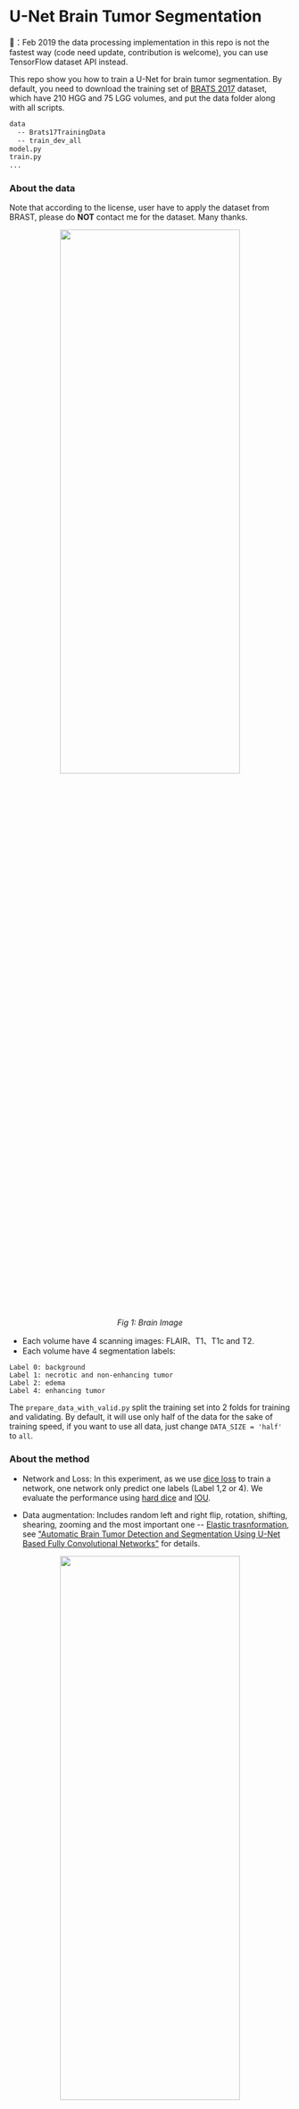 # U-Net Brain Tumor Segmentation 

🚀：Feb 2019 the data processing implementation in this repo is not the fastest way (code need update, contribution is welcome), you can use TensorFlow dataset API instead.

This repo show you how to train a U-Net for brain tumor segmentation. By default, you need to download the training set of [BRATS 2017](http://braintumorsegmentation.org) dataset, which have 210 HGG and 75 LGG volumes, and put the data folder along with all scripts.

```bash
data
  -- Brats17TrainingData
  -- train_dev_all
model.py
train.py
...
```

### About the data
Note that according to the license, user have to apply the dataset from BRAST, please do **NOT** contact me for the dataset. Many thanks.

<div align="center">
    <img src="https://github.com/zsdonghao/u-net-brain-tumor/blob/master/example/brain_tumor_data.png" width="80%" height="50%"/>
    <br>  
    <em align="center">Fig 1: Brain Image</em>  
</div>

* Each volume have 4 scanning images: FLAIR、T1、T1c and T2.
* Each volume have 4 segmentation labels:

```
Label 0: background
Label 1: necrotic and non-enhancing tumor
Label 2: edema 
Label 4: enhancing tumor
```

The `prepare_data_with_valid.py` split the training set into 2 folds for training and validating. By default, it will use only half of the data for the sake of training speed, if you want to use all data, just change `DATA_SIZE = 'half'` to `all`.

### About the method

- Network and Loss: In this experiment, as we use [dice loss](http://tensorlayer.readthedocs.io/en/latest/modules/cost.html#dice-coefficient) to train a network, one network only predict one labels (Label 1,2 or 4). We evaluate the performance using [hard dice](http://tensorlayer.readthedocs.io/en/latest/modules/cost.html#hard-dice-coefficient) and [IOU](http://tensorlayer.readthedocs.io/en/latest/modules/cost.html#iou-coefficient).

- Data augmentation: Includes random left and right flip, rotation, shifting, shearing, zooming and the most important one -- [Elastic trasnformation](http://tensorlayer.readthedocs.io/en/latest/modules/prepro.html#elastic-transform), see ["Automatic Brain Tumor Detection and Segmentation Using U-Net Based Fully Convolutional Networks"](https://arxiv.org/pdf/1705.03820.pdf) for details.

<div align="center">
    <img src="https://github.com/zsdonghao/u-net-brain-tumor/blob/master/example/brain_tumor_aug.png" width="80%" height="50%"/>
    <br>  
    <em align="center">Fig 2: Data augmentation</em>  
</div>

### Start training

We train HGG and LGG together, as one network only have one task, set the `task` to `all`, `necrotic`, `edema` or `enhance`, "all" means learn to segment all tumors.

```
python train.py --task=all
```

Note that, if the loss stick on 1 at the beginning, it means the network doesn't converge to near-perfect accuracy, please try restart it.

### Citation
If you find this project useful, we would be grateful if you cite the TensorLayer paper：

```
@article{tensorlayer2017,
author = {Dong, Hao and Supratak, Akara and Mai, Luo and Liu, Fangde and Oehmichen, Axel and Yu, Simiao and Guo, Yike},
journal = {ACM Multimedia},
title = {{TensorLayer: A Versatile Library for Efficient Deep Learning Development}},
url = {https://tensorlayer.readthedocs.io/en/latest/},
year = {2017}
}
```


